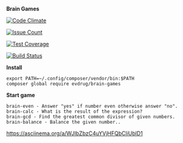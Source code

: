 **Brain Games**

[![Code Climate](https://codeclimate.com/github/evdrug/project-lvl1-s276/badges/gpa.svg)](https://codeclimate.com/github/evdrug/project-lvl1-s276)

[![Issue Count](https://codeclimate.com/github/evdrug/project-lvl1-s276/badges/issue_count.svg)](https://codeclimate.com/github/evdrug/project-lvl1-s276)

[![Test Coverage](https://codeclimate.com/github/evdrug/project-lvl1-s276/badges/coverage.svg)](https://codeclimate.com/github/evdrug/project-lvl1-s276/coverage)

[![Build Status](https://travis-ci.org/evdrug/project-lvl1-s276.svg?branch=master)](https://travis-ci.org/evdrug/project-lvl1-s276)

**Install**

    export PATH=~/.config/composer/vendor/bin:$PATH
    composer global require evdrug/brain-games

**Start game**

    brain-even - Answer "yes" if number even otherwise answer "no".
    brain-calc - What is the result of the expression?
    brain-gcd - Find the greatest common divisor of given numbers.
    brain-balance - Balance the given number..
    
 https://asciinema.org/a/WJIbZbzC4uYVjHFQbCliUblD1
